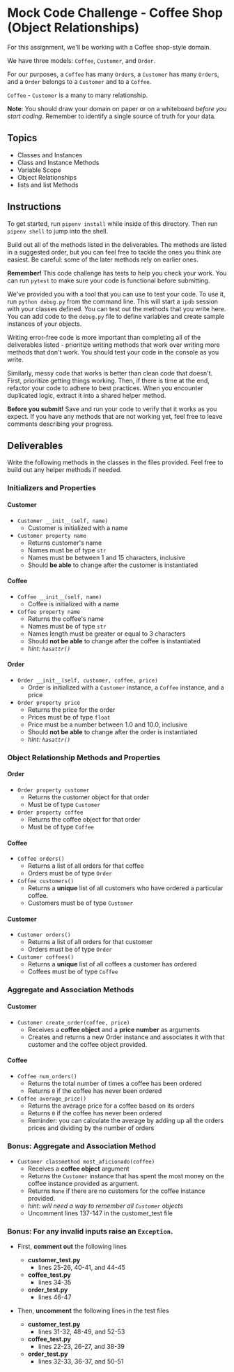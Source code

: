 # Mock Code Challenge - Coffee Shop (Object Relationships)

For this assignment, we'll be working with a Coffee shop-style domain.

We have three models: `Coffee`, `Customer`, and `Order`.

For our purposes, a `Coffee` has many `Order`s, a `Customer` has many `Order`s,
and a `Order` belongs to a `Customer` and to a `Coffee`.

`Coffee` - `Customer` is a many to many relationship.

**Note**: You should draw your domain on paper or on a whiteboard _before you
start coding_. Remember to identify a single source of truth for your data.

## Topics

- Classes and Instances
- Class and Instance Methods
- Variable Scope
- Object Relationships
- lists and list Methods

## Instructions

To get started, run `pipenv install` while inside of this directory. Then run
`pipenv shell` to jump into the shell.

Build out all of the methods listed in the deliverables. The methods are listed
in a suggested order, but you can feel free to tackle the ones you think are
easiest. Be careful: some of the later methods rely on earlier ones.

**Remember!** This code challenge has tests to help you check your work. You can
run `pytest` to make sure your code is functional before submitting.

We've provided you with a tool that you can use to test your code. To use it,
run `python debug.py` from the command line. This will start a `ipdb` session
with your classes defined. You can test out the methods that you write here. You
can add code to the `debug.py` file to define variables and create sample
instances of your objects.

Writing error-free code is more important than completing all of the
deliverables listed - prioritize writing methods that work over writing more
methods that don't work. You should test your code in the console as you write.

Similarly, messy code that works is better than clean code that doesn't. First,
prioritize getting things working. Then, if there is time at the end, refactor
your code to adhere to best practices. When you encounter duplicated logic,
extract it into a shared helper method.

**Before you submit!** Save and run your code to verify that it works as you
expect. If you have any methods that are not working yet, feel free to leave
comments describing your progress.

## Deliverables

Write the following methods in the classes in the files provided. Feel free to
build out any helper methods if needed.

### Initializers and Properties

#### Customer

- `Customer __init__(self, name)`
  - Customer is initialized with a name
- `Customer property name`
  - Returns customer's name
  - Names must be of type `str`
  - Names must be between 1 and 15 characters, inclusive
  - Should **be able** to change after the customer is instantiated

#### Coffee

- `Coffee __init__(self, name)`
  - Coffee is initialized with a name
- `Coffee property name`
  - Returns the coffee's name
  - Names must be of type `str`
  - Names length must be greater or equal to 3 characters
  - Should **not be able** to change after the coffee is instantiated
  - _hint: `hasattr()`_

#### Order

- `Order __init__(self, customer, coffee, price)`
  - Order is initialized with a `Customer` instance, a `Coffee` instance, and a
    price
- `Order property price`
  - Returns the price for the order
  - Prices must be of type `float`
  - Price must be a number between 1.0 and 10.0, inclusive
  - Should **not be able** to change after the order is instantiated
  - _hint: `hasattr()`_

### Object Relationship Methods and Properties

#### Order

- `Order property customer`
  - Returns the customer object for that order
  - Must be of type `Customer`
- `Order property coffee`
  - Returns the coffee object for that order
  - Must be of type `Coffee`

#### Coffee

- `Coffee orders()`
  - Returns a list of all orders for that coffee
  - Orders must be of type `Order`
- `Coffee customers()`
  - Returns a **unique** list of all customers who have ordered a particular
    coffee.
  - Customers must be of type `Customer`

#### Customer

- `Customer orders()`
  - Returns a list of all orders for that customer
  - Orders must be of type `Order`
- `Customer coffees()`
  - Returns a **unique** list of all coffees a customer has ordered
  - Coffees must be of type `Coffee`

### Aggregate and Association Methods

#### Customer

- `Customer create_order(coffee, price)`
  - Receives a **coffee object** and a **price number** as arguments
  - Creates and returns a new Order instance and associates it with that
    customer and the coffee object provided.

#### Coffee

- `Coffee num_orders()`
  - Returns the total number of times a coffee has been ordered
  - Returns `0` if the coffee has never been ordered
- `Coffee average_price()`
  - Returns the average price for a coffee based on its orders
  - Returns `0` if the coffee has never been ordered
  - Reminder: you can calculate the average by adding up all the orders prices
    and dividing by the number of orders

### Bonus: Aggregate and Association Method

- `Customer classmethod most_aficionado(coffee)`
  - Receives a **coffee object** argument
  - Returns the `Customer` instance that has spent the most money on the coffee
    instance provided as argument.
  - Returns `None` if there are no customers for the coffee instance provided.
  - _hint: will need a way to remember all `Customer` objects_
  - Uncomment lines 137-147 in the customer_test file

### Bonus: For any invalid inputs raise an `Exception`.

- First, **comment out** the following lines
  - **customer_test.py**
    - lines 25-26, 40-41, and 44-45
  - **coffee_test.py**
    - lines 34-35
  - **order_test.py**
    - lines 46-47
- Then, **uncomment** the following lines in the test files

  - **customer_test.py**
    - lines 31-32, 48-49, and 52-53
  - **coffee_test.py**
    - lines 22-23, 26-27, and 38-39
  - **order_test.py**
    - lines 32-33, 36-37, and 50-51





